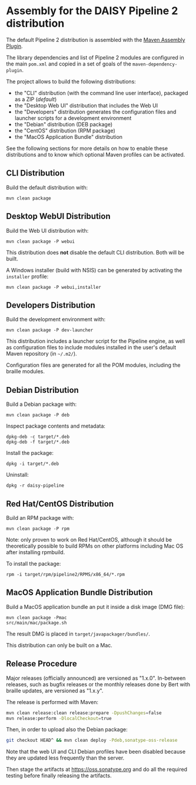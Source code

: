Assembly for the DAISY Pipeline 2 distribution
==============================================

The default Pipeline 2 distribution is assembled with the [Maven Assembly Plugin](http://maven.apache.org/plugins/maven-assembly-plugin/). 

The library dependencies and list of Pipeline 2 modules are configured in the main `pom.xml` and copied in a set of goals of the `maven-dependency-plugin`.

The project allows to build the following distributions:

 - the "CLI" distribution (with the command line user interface), packaged as a ZIP (_default_)
 - the "Desktop Web UI" distribution that includes the Web UI
 - the "Developers" distribution generates the configuration files and launcher scripts for a development environment
 - the "Debian" distribution (DEB package)
 - the "CentOS" distribution (RPM package)
 - the "MacOS Application Bundle" distribution

See the following sections for more details on how to enable these distributions and to know which optional Maven profiles can be activated.


CLI Distribution
----------------

Build the default distribution with:

	mvn clean package

Desktop WebUI  Distribution
---------------------------

Build the Web UI distribution with:

    mvn clean package -P webui

This distribution does **not** disable the default CLI distribution. Both will be built.

A Windows installer (build with NSIS) can be generated by activating the `installer` profile:

    mvn clean package -P webui,installer


Developers Distribution
-----------------------

Build the development environment with:

    mvn clean package -P dev-launcher

This distribution includes a launcher script for the Pipeline engine, as well as configuration files to include
modules installed in the user's default Maven repository (in `~/.m2/`).

Configuration files are generated for all the POM modules, including the braille modules.
    
Debian Distribution
-------------------

Build a Debian package with:

    mvn clean package -P deb

Inspect package contents and metadata:

    dpkg-deb -c target/*.deb
    dpkg-deb -f target/*.deb

Install the package:

    dpkg -i target/*.deb

Uninstall:

    dpkg -r daisy-pipeline

Red Hat/CentOS Distribution
---------------------------

Build an RPM package with:

    mvn clean package -P rpm

Note: only proven to work on Red Hat/CentOS, although it should be
theoretically possible to build RPMs on other platforms including Mac
OS after installing rpmbuild.

To install the package:

    rpm -i target/rpm/pipeline2/RPMS/x86_64/*.rpm

MacOS Application Bundle Distribution
--------------------------------------

Build a MacOS application bundle an put it inside a disk image (DMG file):

    mvn clean package -Pmac
    src/main/mac/package.sh

The result DMG is placed in `target/javapackager/bundles/`.

This distribution can only be built on a Mac.

Release Procedure
-----------------
Major releases (officially announced) are versioned as "1.x.0". In-between releases, such as
bugfix releases or the monthly releases done by Bert with braille updates, are versioned as "1.x.y".

The release is performed with Maven:

```sh
mvn clean release:clean release:prepare -DpushChanges=false
mvn release:perform -DlocalCheckout=true
```

Then, in order to upload also the Debian package:

```sh
git checkout HEAD^ && mvn clean deploy -Pdeb,sonatype-oss-release
```

Note that the web UI and CLI Debian profiles have been disabled because they are updated less
frequently than the server.

Then stage the artifacts at https://oss.sonatype.org and do all the required testing before finally
releasing the artifacts.
